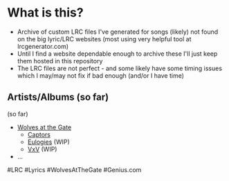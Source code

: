 # What is this?
- Archive of custom LRC files I've generated for songs (likely) not found on the big lyric/LRC websites (most using very helpful tool at lrcgenerator.com)
- Until I find a website dependable enough to archive these I'll just keep them hosted in this repository
- The LRC files are not perfect - and some likely have some timing issues which I may/may not fix if bad enough (and/or I have time)

## Artists/Albums (so far)
(so far)

* [Wolves at the Gate](https://solidstate.merchnow.com/collections/wolves-at-the-gate)
    * [Captors](https://www.amazon.com/Captors-Wolves-at-Gate/dp/B0083TS72S)
    * [Eulogies](https://www.amazon.com/Eulogies-Wolves-At-Gate/dp/B09NY99DBH) (WIP)
    * [VxV](https://www.amazon.com/VxV-Wolves-At-Gate/dp/B00JPO95T4) (WIP)
* ...

#LRC #Lyrics #WolvesAtTheGate #Genius.com 
